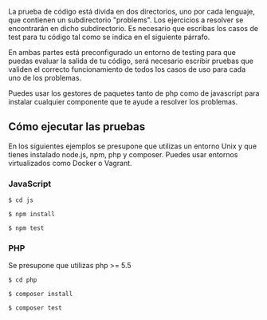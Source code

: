  La prueba de código está divida en dos directorios, uno por cada lenguaje, que contienen
un subdirectorio "problems". Los ejercicios a resolver se encontrarán en dicho
subdirectorio.
Es necesario que escribas los casos de test para tu código tal como se indica en el
siguiente párrafo.

En ambas partes está preconfigurado un entorno de testing para que puedas
evaluar la salida de tu código, será necesario escribir pruebas que validen el correcto
funcionamiento de todos los casos de uso para cada uno de los problemas.

Puedes usar los gestores de paquetes tanto de php como de javascript para instalar
cualquier componente que te ayude a resolver los problemas.

## Cómo ejecutar las pruebas

En los siguientes ejemplos se presupone que utilizas un entorno Unix y que tienes instalado node.js, npm, php y composer.
Puedes usar entornos virtualizados como Docker o Vagrant.

### JavaScript

```
$ cd js
```
```
$ npm install
```
```
$ npm test
```

### PHP

Se presupone que utilizas php >= 5.5

```
$ cd php
```
```
$ composer install
```
```
$ composer test
```